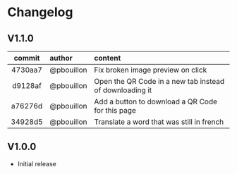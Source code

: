 # Changelog

## V1.1.0

| commit | author | content |
|:------:|:-------|:-------|
|4730aa7 | @pbouillon | Fix broken image preview on click |
|d9128af | @pbouillon | Open the QR Code in a new tab instead of downloading it |
|a76276d | @pbouillon | Add a button to download a QR Code for this page |
|34928d5 | @pbouillon | Translate a word that was still in french |


## V1.0.0

- Initial release
